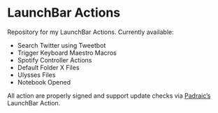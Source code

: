 # LaunchBar Actions

Repository for my LaunchBar Actions. Currently available:

- Search Twitter using Tweetbot
- Trigger Keyboard Maestro Macros
- Spotify Controller Actions
- Default Folder X Files
- Ulysses Files
- Notebook Opened

All action are properly signed and support update checks via [Padraic’s](http://prenagha.github.io/launchbar/updates.html) LaunchBar Action.
